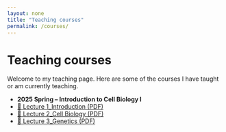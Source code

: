 ```yaml
---
layout: none
title: "Teaching courses"
permalink: /courses/
---
```


# Teaching courses

Welcome to my teaching page. Here are some of the courses I have taught or am currently teaching.

- **2025 Spring – Introduction to Cell Biology I**  
- [📄 Lecture 1_Introduction (PDF)](/courses/lecture1-Introduction.pdf)
- [📄 Lecture 2_Cell Biology (PDF)](/courses/lecture2-Cellbiology.pdf)
- [📄 Lecture 3_Genetics (PDF)](/courses/lecture3-Genetics.pdf)
 

